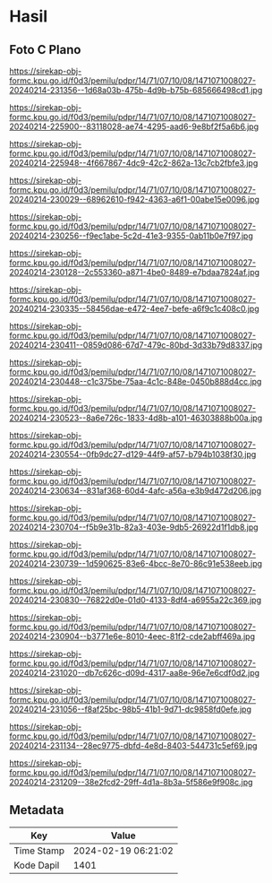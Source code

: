 # Hasil

## Foto C Plano

https://sirekap-obj-formc.kpu.go.id/f0d3/pemilu/pdpr/14/71/07/10/08/1471071008027-20240214-231356--1d68a03b-475b-4d9b-b75b-685666498cd1.jpg

https://sirekap-obj-formc.kpu.go.id/f0d3/pemilu/pdpr/14/71/07/10/08/1471071008027-20240214-225900--83118028-ae74-4295-aad6-9e8bf2f5a6b6.jpg

https://sirekap-obj-formc.kpu.go.id/f0d3/pemilu/pdpr/14/71/07/10/08/1471071008027-20240214-225948--4f667867-4dc9-42c2-862a-13c7cb2fbfe3.jpg

https://sirekap-obj-formc.kpu.go.id/f0d3/pemilu/pdpr/14/71/07/10/08/1471071008027-20240214-230029--68962610-f942-4363-a6f1-00abe15e0096.jpg

https://sirekap-obj-formc.kpu.go.id/f0d3/pemilu/pdpr/14/71/07/10/08/1471071008027-20240214-230256--f9ec1abe-5c2d-41e3-9355-0ab11b0e7f97.jpg

https://sirekap-obj-formc.kpu.go.id/f0d3/pemilu/pdpr/14/71/07/10/08/1471071008027-20240214-230128--2c553360-a871-4be0-8489-e7bdaa7824af.jpg

https://sirekap-obj-formc.kpu.go.id/f0d3/pemilu/pdpr/14/71/07/10/08/1471071008027-20240214-230335--58456dae-e472-4ee7-befe-a6f9c1c408c0.jpg

https://sirekap-obj-formc.kpu.go.id/f0d3/pemilu/pdpr/14/71/07/10/08/1471071008027-20240214-230411--0859d086-67d7-479c-80bd-3d33b79d8337.jpg

https://sirekap-obj-formc.kpu.go.id/f0d3/pemilu/pdpr/14/71/07/10/08/1471071008027-20240214-230448--c1c375be-75aa-4c1c-848e-0450b888d4cc.jpg

https://sirekap-obj-formc.kpu.go.id/f0d3/pemilu/pdpr/14/71/07/10/08/1471071008027-20240214-230523--8a6e726c-1833-4d8b-a101-46303888b00a.jpg

https://sirekap-obj-formc.kpu.go.id/f0d3/pemilu/pdpr/14/71/07/10/08/1471071008027-20240214-230554--0fb9dc27-d129-44f9-af57-b794b1038f30.jpg

https://sirekap-obj-formc.kpu.go.id/f0d3/pemilu/pdpr/14/71/07/10/08/1471071008027-20240214-230634--831af368-60d4-4afc-a56a-e3b9d472d206.jpg

https://sirekap-obj-formc.kpu.go.id/f0d3/pemilu/pdpr/14/71/07/10/08/1471071008027-20240214-230704--f5b9e31b-82a3-403e-9db5-26922d1f1db8.jpg

https://sirekap-obj-formc.kpu.go.id/f0d3/pemilu/pdpr/14/71/07/10/08/1471071008027-20240214-230739--1d590625-83e6-4bcc-8e70-86c91e538eeb.jpg

https://sirekap-obj-formc.kpu.go.id/f0d3/pemilu/pdpr/14/71/07/10/08/1471071008027-20240214-230830--76822d0e-01d0-4133-8df4-a6955a22c369.jpg

https://sirekap-obj-formc.kpu.go.id/f0d3/pemilu/pdpr/14/71/07/10/08/1471071008027-20240214-230904--b3771e6e-8010-4eec-81f2-cde2abff469a.jpg

https://sirekap-obj-formc.kpu.go.id/f0d3/pemilu/pdpr/14/71/07/10/08/1471071008027-20240214-231020--db7c626c-d09d-4317-aa8e-96e7e6cdf0d2.jpg

https://sirekap-obj-formc.kpu.go.id/f0d3/pemilu/pdpr/14/71/07/10/08/1471071008027-20240214-231056--f8af25bc-98b5-41b1-9d71-dc9858fd0efe.jpg

https://sirekap-obj-formc.kpu.go.id/f0d3/pemilu/pdpr/14/71/07/10/08/1471071008027-20240214-231134--28ec9775-dbfd-4e8d-8403-544731c5ef69.jpg

https://sirekap-obj-formc.kpu.go.id/f0d3/pemilu/pdpr/14/71/07/10/08/1471071008027-20240214-231209--38e2fcd2-29ff-4d1a-8b3a-5f586e9f908c.jpg


## Metadata

| Key        | Value               |
| ---------- | ------------------- |
| Time Stamp | 2024-02-19 06:21:02 |
| Kode Dapil | 1401                |




